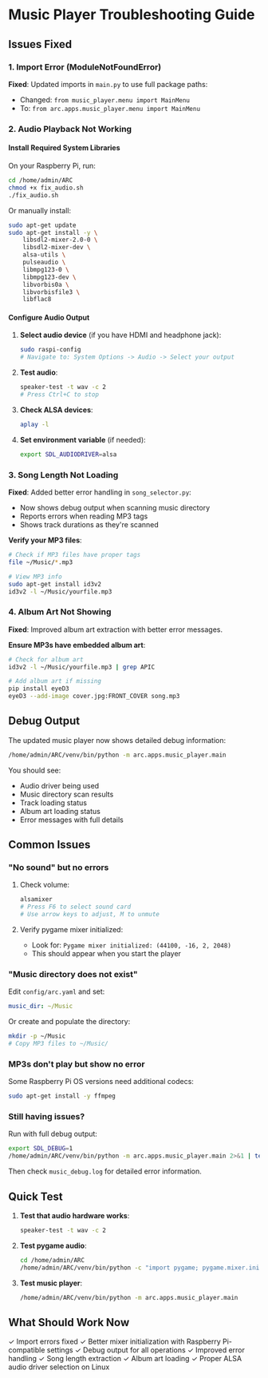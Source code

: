 # Music Player Troubleshooting Guide

## Issues Fixed

### 1. Import Error (ModuleNotFoundError)
**Fixed**: Updated imports in `main.py` to use full package paths:
- Changed: `from music_player.menu import MainMenu`
- To: `from arc.apps.music_player.menu import MainMenu`

### 2. Audio Playback Not Working

#### Install Required System Libraries
On your Raspberry Pi, run:

```bash
cd /home/admin/ARC
chmod +x fix_audio.sh
./fix_audio.sh
```

Or manually install:

```bash
sudo apt-get update
sudo apt-get install -y \
    libsdl2-mixer-2.0-0 \
    libsdl2-mixer-dev \
    alsa-utils \
    pulseaudio \
    libmpg123-0 \
    libmpg123-dev \
    libvorbis0a \
    libvorbisfile3 \
    libflac8
```

#### Configure Audio Output

1. **Select audio device** (if you have HDMI and headphone jack):
   ```bash
   sudo raspi-config
   # Navigate to: System Options -> Audio -> Select your output
   ```

2. **Test audio**:
   ```bash
   speaker-test -t wav -c 2
   # Press Ctrl+C to stop
   ```

3. **Check ALSA devices**:
   ```bash
   aplay -l
   ```

4. **Set environment variable** (if needed):
   ```bash
   export SDL_AUDIODRIVER=alsa
   ```

### 3. Song Length Not Loading

**Fixed**: Added better error handling in `song_selector.py`:
- Now shows debug output when scanning music directory
- Reports errors when reading MP3 tags
- Shows track durations as they're scanned

**Verify your MP3 files**:
```bash
# Check if MP3 files have proper tags
file ~/Music/*.mp3

# View MP3 info
sudo apt-get install id3v2
id3v2 -l ~/Music/yourfile.mp3
```

### 4. Album Art Not Showing

**Fixed**: Improved album art extraction with better error messages.

**Ensure MP3s have embedded album art**:
```bash
# Check for album art
id3v2 -l ~/Music/yourfile.mp3 | grep APIC

# Add album art if missing
pip install eyeD3
eyeD3 --add-image cover.jpg:FRONT_COVER song.mp3
```

## Debug Output

The updated music player now shows detailed debug information:

```bash
/home/admin/ARC/venv/bin/python -m arc.apps.music_player.main
```

You should see:
- Audio driver being used
- Music directory scan results
- Track loading status
- Album art loading status
- Error messages with full details

## Common Issues

### "No sound" but no errors
1. Check volume:
   ```bash
   alsamixer
   # Press F6 to select sound card
   # Use arrow keys to adjust, M to unmute
   ```

2. Verify pygame mixer initialized:
   - Look for: `Pygame mixer initialized: (44100, -16, 2, 2048)`
   - This should appear when you start the player

### "Music directory does not exist"
Edit `config/arc.yaml` and set:
```yaml
music_dir: ~/Music
```

Or create and populate the directory:
```bash
mkdir -p ~/Music
# Copy MP3 files to ~/Music/
```

### MP3s don't play but show no error
Some Raspberry Pi OS versions need additional codecs:
```bash
sudo apt-get install -y ffmpeg
```

### Still having issues?

Run with full debug output:
```bash
export SDL_DEBUG=1
/home/admin/ARC/venv/bin/python -m arc.apps.music_player.main 2>&1 | tee music_debug.log
```

Then check `music_debug.log` for detailed error information.

## Quick Test

1. **Test that audio hardware works**:
   ```bash
   speaker-test -t wav -c 2
   ```

2. **Test pygame audio**:
   ```bash
   cd /home/admin/ARC
   /home/admin/ARC/venv/bin/python -c "import pygame; pygame.mixer.init(); print('Audio OK')"
   ```

3. **Test music player**:
   ```bash
   /home/admin/ARC/venv/bin/python -m arc.apps.music_player.main
   ```

## What Should Work Now

✓ Import errors fixed
✓ Better mixer initialization with Raspberry Pi-compatible settings
✓ Debug output for all operations
✓ Improved error handling
✓ Song length extraction
✓ Album art loading
✓ Proper ALSA audio driver selection on Linux

